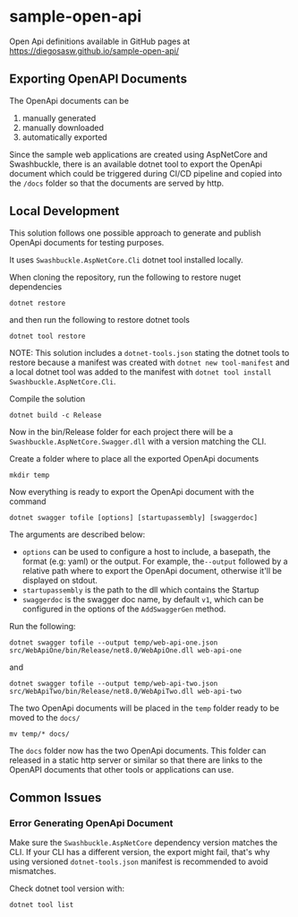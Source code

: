 # sample-open-api
Open Api definitions available in GitHub pages at https://diegosasw.github.io/sample-open-api/

## Exporting OpenAPI Documents
The OpenApi documents can be 
1. manually generated
2. manually downloaded
3. automatically exported

Since the sample web applications are created using AspNetCore and Swashbuckle, there is an available dotnet tool
to export the OpenApi document which could be triggered during CI/CD pipeline and copied into the `/docs` folder
so that the documents are served by http.

## Local Development
This solution follows one possible approach to generate and publish OpenApi documents for testing purposes.

It uses `Swashbuckle.AspNetCore.Cli` dotnet tool installed locally.

When cloning the repository, run the following to restore nuget dependencies
```
dotnet restore
```

and then run the following to restore dotnet tools
```
dotnet tool restore
```

NOTE: This solution includes a `dotnet-tools.json` stating the dotnet tools to restore because a manifest was created
with `dotnet new tool-manifest` and a local dotnet tool was added to the manifest with `dotnet tool install Swashbuckle.AspNetCore.Cli`.

Compile the solution
```
dotnet build -c Release
```

Now in the bin/Release folder for each project there will be a `Swashbuckle.AspNetCore.Swagger.dll` 
with a version matching the CLI.

Create a folder where to place all the exported OpenApi documents
```
mkdir temp
```

Now everything is ready to export the OpenApi document with the command
```
dotnet swagger tofile [options] [startupassembly] [swaggerdoc]
```

The arguments are described below: 
- `options` can be used to configure a host to include, a basepath, the format (e.g: yaml) or the output. For example, 
  the`--output` followed by a relative path where to export the OpenApi document, otherwise it'll be displayed on stdout.
- `startupassembly` is the path to the dll which contains the Startup
- `swaggerdoc` is the swagger doc name, by default `v1`, which can be configured in the options of the `AddSwaggerGen` method.

Run the following:
```
dotnet swagger tofile --output temp/web-api-one.json src/WebApiOne/bin/Release/net8.0/WebApiOne.dll web-api-one
```
and
```
dotnet swagger tofile --output temp/web-api-two.json src/WebApiTwo/bin/Release/net8.0/WebApiTwo.dll web-api-two
```

The two OpenApi documents will be placed in the `temp` folder ready to be moved to the `docs/`

```
mv temp/* docs/
```

The `docs` folder now has the two OpenApi documents. This folder can released in a static http server or similar so that
there are links to the OpenAPI documents that other tools or applications can use.

## Common Issues

### Error Generating OpenApi Document
Make sure the `Swashbuckle.AspNetCore` dependency version matches the CLI.
If your CLI has a different version, the export might fail, that's why using versioned `dotnet-tools.json` manifest
is recommended to avoid mismatches.

Check dotnet tool version with:
```
dotnet tool list
```